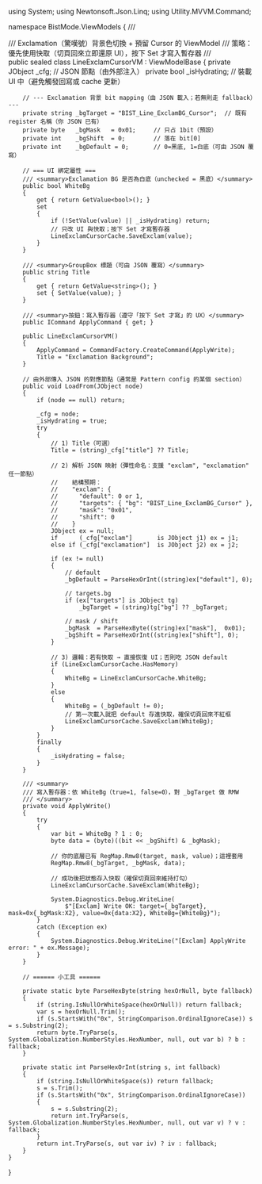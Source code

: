 using System;
using Newtonsoft.Json.Linq;
using Utility.MVVM.Command;

namespace BistMode.ViewModels
{
    /// <summary>
    /// Exclamation（驚嘆號）背景色切換 + 預留 Cursor 的 ViewModel
    /// 策略：優先使用快取（切頁回來立即還原 UI），按下 Set 才寫入暫存器
    /// </summary>
    public sealed class LineExclamCursorVM : ViewModelBase
    {
        private JObject _cfg;                // JSON 節點（由外部注入）
        private bool _isHydrating;           // 裝載 UI 中（避免觸發回寫或 cache 更新）

        // --- Exclamation 背景 bit mapping（由 JSON 載入；若無則走 fallback） ---
        private string _bgTarget = "BIST_Line_ExclamBG_Cursor";  // 既有 register 名稱（你 JSON 已有）
        private byte   _bgMask   = 0x01;     // 只占 1bit（預設）
        private int    _bgShift  = 0;        // 落在 bit[0]
        private int    _bgDefault = 0;       // 0=黑底, 1=白底（可由 JSON 覆寫）

        // === UI 綁定屬性 ===
        /// <summary>Exclamation BG 是否為白底（unchecked = 黑底）</summary>
        public bool WhiteBg
        {
            get { return GetValue<bool>(); }
            set
            {
                if (!SetValue(value) || _isHydrating) return;
                // 只改 UI 與快取；按下 Set 才寫暫存器
                LineExclamCursorCache.SaveExclam(value);
            }
        }

        /// <summary>GroupBox 標題（可由 JSON 覆寫）</summary>
        public string Title
        {
            get { return GetValue<string>(); }
            set { SetValue(value); }
        }

        /// <summary>按鈕：寫入暫存器（遵守「按下 Set 才寫」的 UX）</summary>
        public ICommand ApplyCommand { get; }

        public LineExclamCursorVM()
        {
            ApplyCommand = CommandFactory.CreateCommand(ApplyWrite);
            Title = "Exclamation Background";
        }

        // 由外部傳入 JSON 的對應節點（通常是 Pattern config 的某個 section）
        public void LoadFrom(JObject node)
        {
            if (node == null) return;

            _cfg = node;
            _isHydrating = true;
            try
            {
                // 1) Title（可選）
                Title = (string)_cfg["title"] ?? Title;

                // 2) 解析 JSON 映射（彈性命名：支援 "exclam", "exclamation" 任一節點）
                //    結構預期：
                //    "exclam": {
                //      "default": 0 or 1,
                //      "targets": { "bg": "BIST_Line_ExclamBG_Cursor" },
                //      "mask": "0x01",
                //      "shift": 0
                //    }
                JObject ex = null;
                if      (_cfg["exclam"]       is JObject j1) ex = j1;
                else if (_cfg["exclamation"]  is JObject j2) ex = j2;

                if (ex != null)
                {
                    // default
                    _bgDefault = ParseHexOrInt((string)ex["default"], 0);

                    // targets.bg
                    if (ex["targets"] is JObject tg)
                        _bgTarget = (string)tg["bg"] ?? _bgTarget;

                    // mask / shift
                    _bgMask  = ParseHexByte((string)ex["mask"],  0x01);
                    _bgShift = ParseHexOrInt((string)ex["shift"], 0);
                }

                // 3) 邏輯：若有快取 → 直接恢復 UI；否則吃 JSON default
                if (LineExclamCursorCache.HasMemory)
                {
                    WhiteBg = LineExclamCursorCache.WhiteBg;
                }
                else
                {
                    WhiteBg = (_bgDefault != 0);
                    // 第一次載入就把 default 存進快取，確保切頁回來不紅框
                    LineExclamCursorCache.SaveExclam(WhiteBg);
                }
            }
            finally
            {
                _isHydrating = false;
            }
        }

        /// <summary>
        /// 寫入暫存器：依 WhiteBg（true=1, false=0），對 _bgTarget 做 RMW
        /// </summary>
        private void ApplyWrite()
        {
            try
            {
                var bit = WhiteBg ? 1 : 0;
                byte data = (byte)((bit << _bgShift) & _bgMask);

                // 你的底層已有 RegMap.Rmw8(target, mask, value)；這裡套用
                RegMap.Rmw8(_bgTarget, _bgMask, data);

                // 成功後把狀態存入快取（確保切頁回來維持打勾）
                LineExclamCursorCache.SaveExclam(WhiteBg);

                System.Diagnostics.Debug.WriteLine(
                    $"[Exclam] Write OK: target={_bgTarget}, mask=0x{_bgMask:X2}, value=0x{data:X2}, WhiteBg={WhiteBg}");
            }
            catch (Exception ex)
            {
                System.Diagnostics.Debug.WriteLine("[Exclam] ApplyWrite error: " + ex.Message);
            }
        }

        // ====== 小工具 ======

        private static byte ParseHexByte(string hexOrNull, byte fallback)
        {
            if (string.IsNullOrWhiteSpace(hexOrNull)) return fallback;
            var s = hexOrNull.Trim();
            if (s.StartsWith("0x", StringComparison.OrdinalIgnoreCase)) s = s.Substring(2);
            return byte.TryParse(s, System.Globalization.NumberStyles.HexNumber, null, out var b) ? b : fallback;
        }

        private static int ParseHexOrInt(string s, int fallback)
        {
            if (string.IsNullOrWhiteSpace(s)) return fallback;
            s = s.Trim();
            if (s.StartsWith("0x", StringComparison.OrdinalIgnoreCase))
            {
                s = s.Substring(2);
                return int.TryParse(s, System.Globalization.NumberStyles.HexNumber, null, out var v) ? v : fallback;
            }
            return int.TryParse(s, out var iv) ? iv : fallback;
        }
    }
}